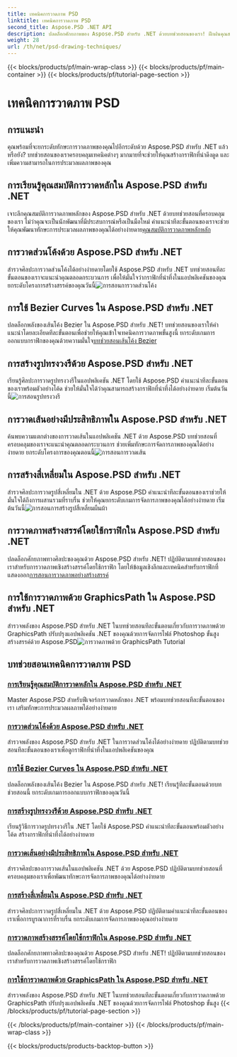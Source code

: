 ```yaml
---
title: เทคนิคการวาดภาพ PSD
linktitle: เทคนิคการวาดภาพ PSD
second_title: Aspose.PSD .NET API
description: ปลดล็อกศักยภาพของ Aspose.PSD สำหรับ .NET ด้วยบทช่วยสอนของเรา! ฝึกฝนคุณสมบัติการวาดภาพหลัก สร้างกราฟิกที่น่าทึ่ง และยกระดับทักษะการจัดการภาพของคุณ
weight: 28
url: /th/net/psd-drawing-techniques/
---
```


{{< blocks/products/pf/main-wrap-class >}}
{{< blocks/products/pf/main-container >}}
{{< blocks/products/pf/tutorial-page-section >}}

# เทคนิคการวาดภาพ PSD


## การแนะนำ

คุณพร้อมที่จะยกระดับทักษะการวาดภาพของคุณไปอีกระดับด้วย Aspose.PSD สำหรับ .NET แล้วหรือยัง? บทช่วยสอนของเราครอบคลุมเทคนิคต่างๆ มากมายที่จะช่วยให้คุณสร้างกราฟิกที่น่าดึงดูด และเพิ่มความสามารถในการประมวลผลภาพของคุณ

## การเรียนรู้คุณสมบัติการวาดหลักใน Aspose.PSD สำหรับ .NET

 เจาะลึกคุณสมบัติการวาดภาพหลักของ Aspose.PSD สำหรับ .NET ด้วยบทช่วยสอนที่ครอบคลุมของเรา ไม่ว่าคุณจะเป็นนักพัฒนาที่มีประสบการณ์หรือเป็นมือใหม่ คำแนะนำทีละขั้นตอนของเราจะช่วยให้คุณพัฒนาทักษะการประมวลผลภาพของคุณได้อย่างง่ายดาย[คุณสมบัติการวาดภาพหลักหลัก](./mastering-core-drawing-features/)

## การวาดส่วนโค้งด้วย Aspose.PSD สำหรับ .NET

 สำรวจศิลปะการวาดส่วนโค้งได้อย่างง่ายดายโดยใช้ Aspose.PSD สำหรับ .NET บทช่วยสอนทีละขั้นตอนของเราจะแนะนำคุณตลอดกระบวนการ เพื่อให้มั่นใจว่ากราฟิกที่น่าทึ่งในแอปพลิเคชันของคุณ ยกระดับโครงการสร้างสรรค์ของคุณวันนี้![การสอนการวาดส่วนโค้ง](./drawing-arcs/)

## การใช้ Bezier Curves ใน Aspose.PSD สำหรับ .NET

 ปลดล็อกพลังของเส้นโค้ง Bezier ใน Aspose.PSD สำหรับ .NET! บทช่วยสอนของเราให้คำแนะนำโดยละเอียดทีละขั้นตอนเพื่อช่วยให้คุณเข้าใจเทคนิคการวาดภาพขั้นสูงนี้ ยกระดับเกมการออกแบบกราฟิกของคุณด้วยความมั่นใจ[บทช่วยสอนเส้นโค้ง Bezier](./utilizing-bezier-curves/)

## การสร้างรูปทรงวงรีด้วย Aspose.PSD สำหรับ .NET

 เรียนรู้ศิลปะการวาดรูปทรงวงรีในแอปพลิเคชัน .NET โดยใช้ Aspose.PSD คำแนะนำทีละขั้นตอนของเราพร้อมตัวอย่างโค้ด ช่วยให้มั่นใจได้ว่าคุณสามารถสร้างกราฟิกที่น่าทึ่งได้อย่างง่ายดาย เริ่มต้นวันนี้![การสอนรูปทรงวงรี](./creating-elliptical-shapes/)

## การวาดเส้นอย่างมีประสิทธิภาพใน Aspose.PSD สำหรับ .NET

 ค้นพบความแตกต่างของการวาดเส้นในแอปพลิเคชัน .NET ด้วย Aspose.PSD บทช่วยสอนที่ครอบคลุมของเราจะแนะนำคุณตลอดกระบวนการ ช่วยเพิ่มทักษะการจัดการภาพของคุณได้อย่างง่ายดาย ยกระดับโครงการของคุณตอนนี้![การสอนการวาดเส้น](./drawing-lines-effectively/)

## การสร้างสี่เหลี่ยมใน Aspose.PSD สำหรับ .NET

สำรวจศิลปะการวาดรูปสี่เหลี่ยมใน .NET ด้วย Aspose.PSD คำแนะนำทีละขั้นตอนของเราช่วยให้มั่นใจได้ถึงการผสานรวมที่ราบรื่น ช่วยให้คุณยกระดับเกมการจัดการภาพของคุณได้อย่างง่ายดาย เริ่มต้นวันนี้![การสอนการสร้างรูปสี่เหลี่ยมผืนผ้า](./constructing-rectangles/)

## การวาดภาพสร้างสรรค์โดยใช้กราฟิกใน Aspose.PSD สำหรับ .NET

 ปลดล็อกศักยภาพทางศิลปะของคุณด้วย Aspose.PSD สำหรับ .NET! ปฏิบัติตามบทช่วยสอนของเราสำหรับการวาดภาพเชิงสร้างสรรค์โดยใช้กราฟิก โดยให้ข้อมูลเชิงลึกและเทคนิคสำหรับกราฟิกที่แสดงออก[การสอนการวาดภาพอย่างสร้างสรรค์](./creative-drawing-using-graphics/)

## การใช้การวาดภาพด้วย GraphicsPath ใน Aspose.PSD สำหรับ .NET

 สำรวจพลังของ Aspose.PSD สำหรับ .NET ในบทช่วยสอนทีละขั้นตอนเกี่ยวกับการวาดภาพด้วย GraphicsPath ปรับปรุงแอปพลิเคชัน .NET ของคุณด้วยการจัดการไฟล์ Photoshop ขั้นสูง สร้างสรรค์ด้วย Aspose.PSD![การวาดภาพด้วย GraphicsPath Tutorial](./implementing-drawing-with-graphicspath/)

## บทช่วยสอนเทคนิคการวาดภาพ PSD
### [การเรียนรู้คุณสมบัติการวาดหลักใน Aspose.PSD สำหรับ .NET](./mastering-core-drawing-features/)
Master Aspose.PSD สำหรับฟีเจอร์การวาดหลักของ .NET พร้อมบทช่วยสอนทีละขั้นตอนของเรา เสริมทักษะการประมวลผลภาพได้อย่างง่ายดาย
### [การวาดส่วนโค้งด้วย Aspose.PSD สำหรับ .NET](./drawing-arcs/)
สำรวจพลังของ Aspose.PSD สำหรับ .NET ในการวาดส่วนโค้งได้อย่างง่ายดาย ปฏิบัติตามบทช่วยสอนทีละขั้นตอนของเราเพื่อดูกราฟิกที่น่าทึ่งในแอปพลิเคชันของคุณ
### [การใช้ Bezier Curves ใน Aspose.PSD สำหรับ .NET](./utilizing-bezier-curves/)
ปลดล็อกพลังของเส้นโค้ง Bezier ใน Aspose.PSD สำหรับ .NET! เรียนรู้ทีละขั้นตอนด้วยบทช่วยสอนนี้ ยกระดับเกมการออกแบบกราฟิกของคุณวันนี้
### [การสร้างรูปทรงวงรีด้วย Aspose.PSD สำหรับ .NET](./creating-elliptical-shapes/)
เรียนรู้วิธีการวาดรูปทรงวงรีใน .NET โดยใช้ Aspose.PSD คำแนะนำทีละขั้นตอนพร้อมตัวอย่างโค้ด สร้างกราฟิกที่น่าทึ่งได้อย่างง่ายดาย
### [การวาดเส้นอย่างมีประสิทธิภาพใน Aspose.PSD สำหรับ .NET](./drawing-lines-effectively/)
สำรวจศิลปะของการวาดเส้นในแอปพลิเคชัน .NET ด้วย Aspose.PSD ปฏิบัติตามบทช่วยสอนที่ครอบคลุมของเราเพื่อพัฒนาทักษะการจัดการภาพของคุณได้อย่างง่ายดาย
### [การสร้างสี่เหลี่ยมใน Aspose.PSD สำหรับ .NET](./constructing-rectangles/)
สำรวจศิลปะการวาดรูปสี่เหลี่ยมใน .NET ด้วย Aspose.PSD ปฏิบัติตามคำแนะนำทีละขั้นตอนของเราเพื่อการบูรณาการที่ราบรื่น ยกระดับเกมการจัดการภาพของคุณอย่างง่ายดาย
### [การวาดภาพสร้างสรรค์โดยใช้กราฟิกใน Aspose.PSD สำหรับ .NET](./creative-drawing-using-graphics/)
ปลดล็อกศักยภาพทางศิลปะของคุณด้วย Aspose.PSD สำหรับ .NET! ปฏิบัติตามบทช่วยสอนของเราสำหรับการวาดภาพเชิงสร้างสรรค์โดยใช้กราฟิก
### [การใช้การวาดภาพด้วย GraphicsPath ใน Aspose.PSD สำหรับ .NET](./implementing-drawing-with-graphicspath/)
สำรวจพลังของ Aspose.PSD สำหรับ .NET ในบทช่วยสอนทีละขั้นตอนเกี่ยวกับการวาดภาพด้วย GraphicsPath ปรับปรุงแอปพลิเคชัน .NET ของคุณด้วยการจัดการไฟล์ Photoshop ขั้นสูง
{{< /blocks/products/pf/tutorial-page-section >}}

{{< /blocks/products/pf/main-container >}}
{{< /blocks/products/pf/main-wrap-class >}}

{{< blocks/products/products-backtop-button >}}

